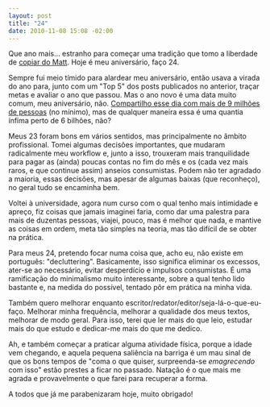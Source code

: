 ```yaml
---
layout: post
title: "24"
date: 2010-11-08 15:08 -02:00
---
```

Que ano mais… estranho para começar uma tradição que tomo a liberdade de [copiar do Matt](http://ma.tt/2010/01/twenty-six/). Hoje é meu aniversário, faço 24.

Sempre fui meio tímido para alardear meu aniversário, então usava a virada do ano para, junto com um "Top 5" dos posts publicados no anterior, traçar metas e avaliar o ano que passou. Mas o ano novo é uma data muito comum, meu aniversário, não. [Compartilho esse dia com mais de 9 milhões de pessoas](http://cargocollective.com/learnsomethingeveryday/741379/October-29) (no mínimo), mas de qualquer maneira essa é uma quantia ínfima perto de 6 bilhões, não?

Meus 23 foram bons em vários sentidos, mas principalmente no âmbito profissional. Tomei algumas decisões importantes, que mudaram radicalmente meu workflow e, junto a isso, trouxeram mais tranquilidade para pagar as (ainda) poucas contas no fim do mês e os (cada vez mais raros, e que continue assim) anseios consumistas. Podem não ter agradado a maioria, essas decisões, mas apesar de algumas baixas (que reconheço), no geral tudo se encaminha bem.

Voltei à universidade, agora num curso com o qual tenho mais intimidade e apreço, fiz coisas que jamais imaginei faria, como dar uma palestra para mais de duzentas pessoas, viajei, pouco, mas é melhor que nada, e mantive as coisas em ordem, meta tão simples na teoria, mas tão difícil de se obter na prática.

Para meus 24, pretendo focar numa coisa que, acho eu, não existe em português: "decluttering". Basicamente, isso significa eliminar os excessos, ater-se ao necessário, evitar desperdício e impulsos consumistas. É uma ramificação do minimalismo muito interessante, sobre a qual tenho lido bastante e, na medida do possível, tentado pôr em prática na minha vida.

Também quero melhorar enquanto escritor/redator/editor/seja-lá-o-que-eu-faço. Melhorar minha frequência, melhorar a qualidade dos meus textos, melhorar de modo geral. Para isso, terei que ler mais do que leio, estudar mais do que estudo e dedicar-me mais do que me dedico.

Ah, e também começar a praticar alguma atividade física, porque a idade vem chegando, e aquela pequena saliência na barriga é um mau sinal de que os bons tempos de "coma o que quiser, surpreenda-se _emagrecendo_ com isso" estão prestes a ficar no passado. Natação é o que mais me agrada e provavelmente o que farei para recuperar a forma.

A todos que já me parabenizaram hoje, muito obrigado!
